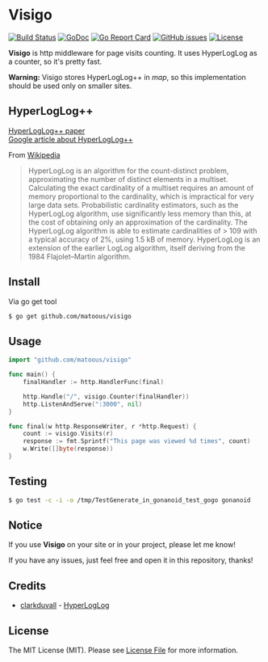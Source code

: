 # Visigo

[![Build Status](https://travis-ci.org/matoous/go-nanoid.svg?branch=master)](https://travis-ci.org/matoous/go-nanoid) [![GoDoc](https://godoc.org/github.com/matoous/go-nanoid?status.svg)](https://godoc.org/github.com/matoous/go-nanoid) [![Go Report Card](https://goreportcard.com/badge/github.com/matoous/go-nanoid)](https://goreportcard.com/report/github.com/matoous/go-nanoid) [![GitHub issues](https://img.shields.io/github/issues/matoous/go-nanoid.svg)](https://github.com/matoous/go-nanoid/issues) [![License](https://img.shields.io/badge/license-MIT%20License-blue.svg)](https://github.com/matoous/go-nanoid/LICENSE)


**Visigo** is http middleware for page visits counting. It uses HyperLogLog as 
a counter, so it's pretty fast.

**Warning:** Visigo stores HyperLogLog++ in *map*, so this implementation
should be used only on smaller sites.

## HyperLogLog++

[HyperLogLog++ paper](http://research.google.com/pubs/pub40671.html)  
[Google article about HyperLogLog++](https://research.neustar.biz/2013/01/24/hyperloglog-googles-take-on-engineering-hll/)

From [Wikipedia](https://en.wikipedia.org/wiki/HyperLogLog)  

> HyperLogLog is an algorithm for the count-distinct problem, approximating the number of distinct elements in a multiset.
Calculating the exact cardinality of a multiset requires an amount of memory proportional to the cardinality, which is impractical for very large data sets. Probabilistic cardinality estimators, such as the HyperLogLog algorithm, use significantly less memory than this, at the cost of obtaining only an approximation of the cardinality. The HyperLogLog algorithm is able to estimate cardinalities of > 109 with a typical accuracy of 2%, using 1.5 kB of memory.
 HyperLogLog is an extension of the earlier LogLog algorithm, itself deriving from the 1984 Flajolet–Martin algorithm.

## Install

Via go get tool

``` bash
$ go get github.com/matoous/visigo
```

## Usage


``` go
import "github.com/matoous/visigo"

func main() {
	finalHandler := http.HandlerFunc(final)

	http.Handle("/", visigo.Counter(finalHandler))
	http.ListenAndServe(":3000", nil)
}

func final(w http.ResponseWriter, r *http.Request) {
	count := visigo.Visits(r)
	response := fmt.Sprintf("This page was viewed %d times", count)
	w.Write([]byte(response))
}
```

## Testing

``` bash
$ go test -c -i -o /tmp/TestGenerate_in_gonanoid_test_gogo gonanoid
```

## Notice

If you use **Visigo** on your site or in your project, please let me know!

If you have any issues, just feel free and open it in this repository, thanks!

## Credits

- [clarkduvall](https://github.com/clarkduvall) - [HyperLogLog](https://github.com/clarkduvall/hyperloglog)

## License

The MIT License (MIT). Please see [License File](LICENSE.md) for more information.
